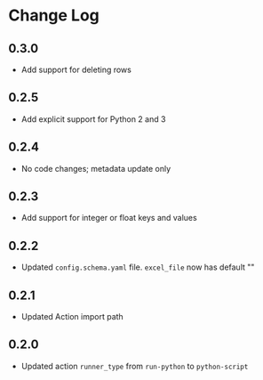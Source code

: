 # Change Log

## 0.3.0

- Add support for deleting rows

## 0.2.5

- Add explicit support for Python 2 and 3

## 0.2.4

- No code changes; metadata update only

## 0.2.3

- Add support for integer or float keys and values

## 0.2.2

- Updated `config.schema.yaml` file. `excel_file` now has default ""

## 0.2.1

- Updated Action import path

## 0.2.0

- Updated action `runner_type` from `run-python` to `python-script`


